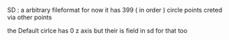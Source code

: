 SD : a arbitrary fileformat
for now it has 399  ( in order ) circle points creted via other points 


the Default cirlce has 0 z axis 
but their is field in sd for that too
